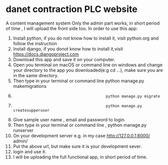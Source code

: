 # danet contraction PLC website
 A content management system
Only the admin part works, in short period of time , I will upload the front side too. 
In order to use this app:
1. Install python, if you do not know how to install it, visit python.org and follow the instruction
2. Install django, if you donot know how to install it,visit https://docs.djangoproject.com
3. Download this app and save it on your computer.
4. Open you terminal on macOS or command line on windows and change your directory to the app you downloaded(e.g cd ...), make sure you are in the same directory.
5. Then type in your terminal or command line   python manage.py makemigrations
6.                                              python manage.py migrate
7.                                              python manage.py createsupperuser
8. Give sample user name , email and password to login.
9. Then type in your terminal or command line ,  python manage.py runserver
10. On your development server e.g. in my case http://127.0.0.1:8000/ admin/
11. Put the above url, but make sure it is your development sever.
12. login and use it.
13. I will be uploading the full functional app, in short period of time. 
